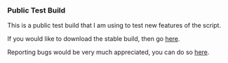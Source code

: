 ### Public Test Build

This is a public test build that I am using to test new features of the script.

If you would like to download the stable build, then go [here](https://github.com/prokenz101/auto-responder/releases).

Reporting bugs would be very much appreciated, you can do so [here](https://github.com/prokenz101/auto-responder/issues).